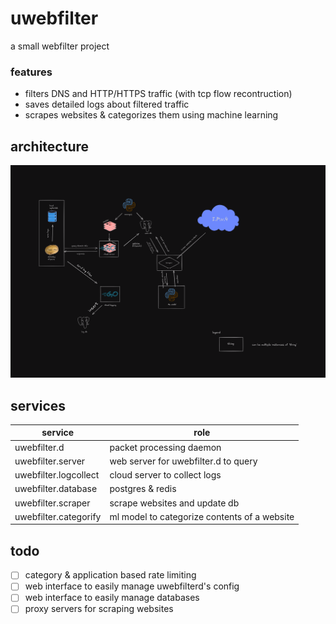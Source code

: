 # uwebfilter

a small webfilter project

### features
 - filters DNS and HTTP/HTTPS traffic (with tcp flow recontruction)
 - saves detailed logs about filtered traffic
 - scrapes websites & categorizes them using machine learning



  architecture
----------------
![architecture](architecture.png)



  services
------------
| service               | role                                         |
| --------------------- | -------------------------------------------- |
| uwebfilter.d          | packet processing daemon                     |
| uwebfilter.server     | web server for uwebfilter.d to query         |
| uwebfilter.logcollect | cloud server to collect logs                 |
| uwebfilter.database   | postgres & redis                             |
| uwebfilter.scraper    | scrape websites and update db                |
| uwebfilter.categorify | ml model to categorize contents of a website |




  todo
--------
 - [ ] category & application based rate limiting
 - [ ] web interface to easily manage uwebfilterd's config
 - [ ] web interface to easily manage databases
 - [ ] proxy servers for scraping websites
